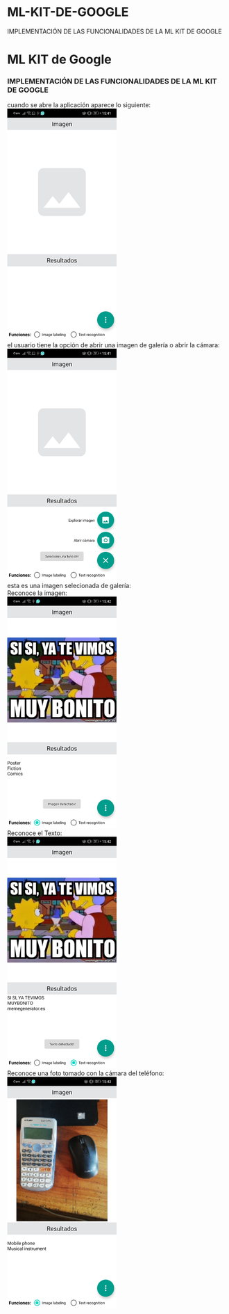 # ML-KIT-DE-GOOGLE
IMPLEMENTACIÓN DE LAS FUNCIONALIDADES DE LA ML KIT DE GOOGLE
<h1>ML KIT de Google</h1>
<h3>IMPLEMENTACIÓN DE LAS FUNCIONALIDADES DE LA ML KIT DE GOOGLE</h3>
cuando se abre la aplicación aparece lo siguiente:<br/>
<img width="50%" src="capturas/inicio.jpg"alt=""/><br/>
el usuario tiene la opción de abrir una imagen de galería o abrir la cámara:<br/>
<img width="50%" src="capturas/opciones-camara-recursos.jpg"alt=""/><br/>
esta es una imagen selecionada de galería:<br/>
Reconoce la imagen:<br/>
<img width="50%" src="capturas/imagenReconocida.jpg"alt=""/><br/>
Reconoce el Texto:<br/>
<img width="50%" src="capturas/textoReconocido.jpg"alt=""/><br/>
Reconoce una foto tomado con la cámara del teléfono:<br/>
<img width="50%" src="capturas/camara-imagenReconocida.jpg"alt=""/><br/>


